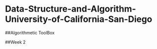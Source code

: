 # Data-Structure-and-Algorithm-University-of-California-San-Diego

##Algorithmetic ToolBox

##Week 2
